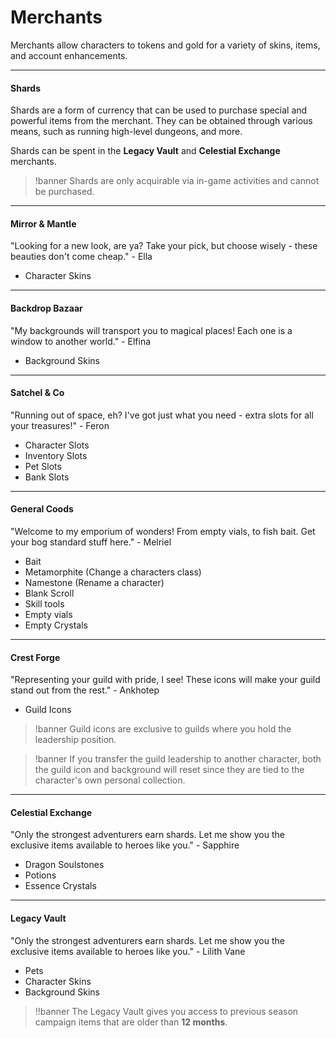 # Merchants

Merchants allow characters to tokens and gold for a variety of skins, items, and account enhancements.

----

#### Shards

Shards are a form of currency that can be used to purchase special and powerful items from the merchant. They can be obtained through various means, such as running high-level dungeons, and more.

Shards can be spent in the **Legacy Vault** and **Celestial Exchange** merchants.

>!banner Shards are only acquirable via in-game activities and cannot be purchased.

----

#### Mirror & Mantle

"Looking for a new look, are ya? Take your pick, but choose wisely - these beauties don't come cheap." - Ella

- Character Skins

----

#### Backdrop Bazaar

"My backgrounds will transport you to magical places! Each one is a window to another world." - Elfina

- Background Skins

----

#### Satchel & Co

"Running out of space, eh? I've got just what you need - extra slots for all your treasures!" - Feron

- Character Slots
- Inventory Slots
- Pet Slots
- Bank Slots

----

#### General Coods

"Welcome to my emporium of wonders! From empty vials, to fish bait. Get your bog standard stuff here." - Melriel

- Bait
- Metamorphite (Change a characters class)
- Namestone (Rename a character)
- Blank Scroll
- Skill tools
- Empty vials
- Empty Crystals

----

#### Crest Forge

"Representing your guild with pride, I see! These icons will make your guild stand out from the rest." - Ankhotep

- Guild Icons


>!banner Guild icons are exclusive to guilds where you hold the leadership position.

>!banner If you transfer the guild leadership to another character, both the guild icon and background will reset since they are tied to the character's own personal collection.

----

#### Celestial Exchange

"Only the strongest adventurers earn shards. Let me show you the exclusive items available to heroes like you." - Sapphire

- Dragon Soulstones
- Potions
- Essence Crystals

----

#### Legacy Vault

"Only the strongest adventurers earn shards. Let me show you the exclusive items available to heroes like you." - Lilith Vane

- Pets
- Character Skins
- Background Skins

>!!banner The Legacy Vault gives you access to previous season campaign items that are older than **12 months**.
